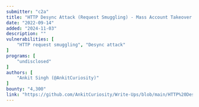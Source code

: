 ```yaml
---
submitter: "c2a"
title: "HTTP Desync Attack (Request Smuggling) - Mass Account Takeover at a Cryptocurrency based asset and 121 other websites"
date: "2022-09-14"
added: "2024-11-03"
description: ""
vulnerabilities: [
    "HTTP request smuggling", "Desync attack"
]
programs: [
    "undisclosed"
]
authors: [
    "Ankit Singh (@AnkitCuriosity)"
]
bounty: "4,300"
link: "https://github.com/AnkitCuriosity/Write-Ups/blob/main/HTTP%20Desync%20Attack%20(Request%20Smuggling).md"
---
```




